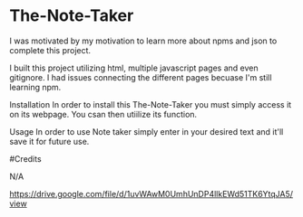 # The-Note-Taker

I was motivated by my motivation to learn more about npms and json to complete this project.

I built this project utilizing html, multiple javascript pages and even gitignore. I had issues connecting the different pages becuase I'm still learning npm. 

Installation
In order to install this The-Note-Taker you must simply access it on its webpage. You csan then utiilize its function. 

Usage
In order to use Note taker simply enter in your desired text and it'll save it for future use.

#Credits

N/A


https://drive.google.com/file/d/1uvWAwM0UmhUnDP4llkEWd51TK6YtqJA5/view